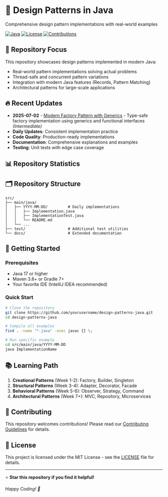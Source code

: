 # 🚀 Design Patterns in Java

Comprehensive design pattern implementations with real-world examples

[![Java](https://img.shields.io/badge/Java-17+-ED8B00?style=for-the-badge&logo=openjdk&logoColor=white)](https://openjdk.java.net/)
[![License](https://img.shields.io/badge/License-MIT-green?style=for-the-badge)](LICENSE)
[![Contributions](https://img.shields.io/badge/Contributions-Welcome-blue?style=for-the-badge)](#contributing)

## 🎯 Repository Focus

This repository showcases design patterns implemented in modern Java:
- Real-world pattern implementations solving actual problems
- Thread-safe and concurrent pattern variations
- Integration with modern Java features (Records, Pattern Matching)
- Architectural patterns for large-scale applications

## 🔥 Recent Updates
- **2025-07-02** - [Modern Factory Pattern with Generics](src/main/java/2025-07-02) - Type-safe factory implementation using generics and functional interfaces *(Intermediate)*
- **Daily Updates**: Consistent implementation practice
- **Code Quality**: Production-ready implementations
- **Documentation**: Comprehensive explanations and examples
- **Testing**: Unit tests with edge case coverage

## 📊 Repository Statistics


## 🗂️ Repository Structure

```
src/
├── main/java/
│   ├── YYYY-MM-DD/         # Daily implementations
│   │   ├── Implementation.java
│   │   ├── ImplementationTest.java
│   │   └── README.md
│   └── ...
├── test/                   # Additional test utilities
└── docs/                   # Extended documentation
```

## 🚀 Getting Started

### Prerequisites
- Java 17 or higher
- Maven 3.8+ or Gradle 7+
- Your favorite IDE (IntelliJ IDEA recommended)

### Quick Start
```bash
# Clone the repository
git clone https://github.com/yourusername/design-patterns-java.git
cd design-patterns-java

# Compile all examples
find . -name "*.java" -exec javac {} \;

# Run specific example
cd src/main/java/YYYY-MM-DD
java ImplementationName
```

## 📚 Learning Path

1. **Creational Patterns** (Week 1-2): Factory, Builder, Singleton
2. **Structural Patterns** (Week 3-4): Adapter, Decorator, Facade
3. **Behavioral Patterns** (Week 5-6): Observer, Strategy, Command
4. **Architectural Patterns** (Week 7+): MVC, Repository, Microservices

## 🤝 Contributing

This repository welcomes contributions! Please read our [Contributing Guidelines](CONTRIBUTING.md) for details.

## 📄 License

This project is licensed under the MIT License - see the [LICENSE](LICENSE) file for details.

---

⭐ **Star this repository if you find it helpful!**

*Happy Coding! 🎯*

